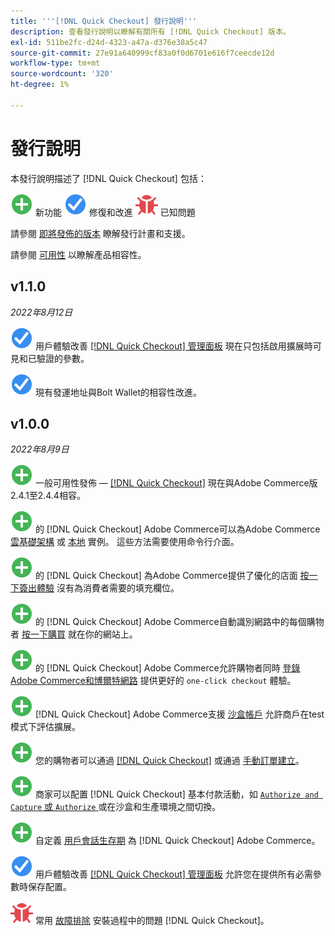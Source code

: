 ```yaml
---
title: '''[!DNL Quick Checkout] 發行說明'''
description: 查看發行說明以瞭解有關所有 [!DNL Quick Checkout] 版本。
exl-id: 511be2fc-d24d-4323-a47a-d376e38a5c47
source-git-commit: 27e91a640999cf83a0f0d6701e616f7ceecde12d
workflow-type: tm+mt
source-wordcount: '320'
ht-degree: 1%

---
```


# 發行說明

本發行說明描述了 [!DNL Quick Checkout] 包括：

![新建](../assets/new.svg) 新功能
![已修復問題](../assets/fix.svg) 修復和改進
![已知問題](../assets/bug.svg) 已知問題

請參閱 [即將發佈的版本](https://devdocs.magento.com/release/) 瞭解發行計畫和支援。

請參閱 [可用性](https://devdocs.magento.com/release/availability.html) 以瞭解產品相容性。

## v1.1.0

_2022年8月12日_

![已修復問題](../assets/fix.svg)<!-- Issue BOLT-375 --> 用戶體驗改善 [[!DNL Quick Checkout] 管理面板](https://experienceleague.adobe.com/docs/commerce-merchant-services/quick-checkout/getting-started/onboarding.html#enable-extension) 現在只包括啟用擴展時可見和已驗證的參數。

![已修復問題](../assets/fix.svg)<!-- Issue BOLT-349 --> 現有發運地址與Bolt Wallet的相容性改進。

## v1.0.0

_2022年8月9日_

![新建](../assets/new.svg)<!-- Issue BOLT-341 --> 一般可用性發佈 — [[!DNL Quick Checkout]](https://marketplace.magento.com/magento-quick-checkout.html) 現在與Adobe Commerce版2.4.1至2.4.4相容。

![新建](../assets/new.svg)<!-- Issue BOLT-340 --> 的 [!DNL Quick Checkout] Adobe Commerce可以為Adobe Commerce [雲基礎架構](install.md#adobe-commerce-on-cloud-infrastructure) 或 [本地](install.md#on-premises) 實例。 這些方法需要使用命令行介面。

![新建](../assets/new.svg)<!-- Issue BOLT-1 --> 的 [!DNL Quick Checkout] 為Adobe Commerce提供了優化的店面 [按一下簽出體驗](overview.md) 沒有為消費者需要的填充欄位。

![新建](../assets/new.svg)<!-- Issue BOLT-1 --> 的 [!DNL Quick Checkout] Adobe Commerce自動識別網路中的每個購物者 [按一下購買](checkout-flow.md) 就在你的網站上。

![新建](../assets/new.svg)<!-- Issue BOLT-1 --> 的 [!DNL Quick Checkout] Adobe Commerce允許購物者同時 [登錄Adobe Commerce和博爾特網路](checkout-flow.md/#quick-checkout-use-cases) 提供更好的 `one-click checkout` 體驗。

![新建](../assets/new.svg)<!-- Issue BOLT-218 --> [!DNL Quick Checkout] Adobe Commerce支援 [沙盒帳戶](testing.md#testing-in-sandbox) 允許商戶在test模式下評估擴展。

![新建](../assets/new.svg)<!-- Issue BOLT-780 --> 您的購物者可以通過 [[!DNL Quick Checkout]](checkout-page.md) 或通過 [手動訂單建立](create-order-admin.md)。

![新建](../assets/new.svg)<!-- Issue BOLT-666 --> 商家可以配置 [!DNL Quick Checkout] 基本付款活動，如 [`Authorize and Capture` 或 `Authorize` ](onboarding.md#complete-admin-configuration)或在沙盒和生產環境之間切換。

![新建](../assets/new.svg)<!-- Issue BOLT-288 --> 自定義 [用戶會話生存期](user-session-lifetime.md) 為 [!DNL Quick Checkout] Adobe Commerce。

![已修復問題](../assets/fix.svg)<!-- Issue BOLT-375 --> 用戶體驗改善 [[!DNL Quick Checkout] 管理面板](https://experienceleague.adobe.com/docs/commerce-merchant-services/quick-checkout/getting-started/onboarding.html#enable-extension) 允許您在提供所有必需參數時保存配置。

![已知問題](../assets/bug.svg)<!-- Issue BOLT-342 --> 常用 [故障排除](https://support.magento.com/hc/en-us/articles/6909450342541) 安裝過程中的問題 [!DNL Quick Checkout]。
